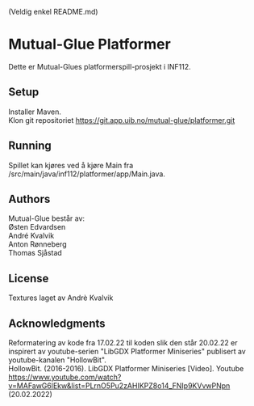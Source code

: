 (Veldig enkel README.md)
# Mutual-Glue Platformer
Dette er Mutual-Glues platformerspill-prosjekt i INF112. 


## Setup
Installer Maven. <br>
Klon git repositoriet https://git.app.uib.no/mutual-glue/platformer.git


## Running
Spillet kan kjøres ved å kjøre Main fra /src/main/java/inf112/platformer/app/Main.java.


## Authors
Mutual-Glue består av: <br>
Østen Edvardsen <br>
André Kvalvik <br>
Anton Rønneberg <br>
Thomas Sjåstad <br>


## License
Textures laget av Andrè Kvalvik

## Acknowledgments
Reformatering av kode fra 17.02.22 til koden slik den står 20.02.22 er inspirert av youtube-serien "LibGDX Platformer Miniseries" publisert av youtube-kanalen "HollowBit". <br>
HollowBit. (2016-2016). LibGDX Platformer Miniseries [Video]. Youtube https://www.youtube.com/watch?v=MAFawG6lEkw&list=PLrnO5Pu2zAHIKPZ8o14_FNIp9KVvwPNpn (20.02.2022)
